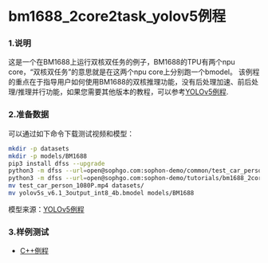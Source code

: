# bm1688_2core2task_yolov5例程

### 1.说明

这是一个在BM1688上运行双核双任务的例子，BM1688的TPU有两个npu core，“双核双任务”的意思就是在这两个npu core上分别跑一个bmodel。
该例程的重点在于指导用户如何使用BM1688的双核推理功能，没有后处理加速、前后处理/推理并行功能，如果您需要其他版本的教程，可以参考[YOLOv5例程](../../sample/YOLOv5/README.md#22-算法特性).

### 2.准备数据

可以通过如下命令下载测试视频和模型：
```bash
mkdir -p datasets
mkdir -p models/BM1688
pip3 install dfss --upgrade
python3 -m dfss --url=open@sophgo.com:sophon-demo/common/test_car_person_1080P.mp4
python3 -m dfss --url=open@sophgo.com:sophon-demo/tutorials/bm1688_2core2task_yolov5/yolov5s_v6.1_3output_int8_4b.bmodel
mv test_car_person_1080P.mp4 datasets/
mv yolov5s_v6.1_3output_int8_4b.bmodel models/BM1688
```
模型来源：[YOLOv5例程](../../sample/YOLOv5/README.md#3-准备模型与数据)

### 3.样例测试

- [C++例程](./cpp/README.md)

